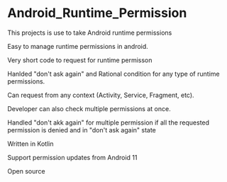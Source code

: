# Android_Runtime_Permission

This projects is use to take Android runtime permissions

Easy to manage runtime permissions in android.

Very short code to request for runtime permisson 

Hanlded "don't ask again" and Rational condition for any type of runtime permissions.

Can request from any context (Activity, Service, Fragment, etc).

Developer can also check multiple permissions at once. 

Handled "don't akk again" for multiple permission if all the requested permission is denied and in "don't ask again" state

Written in Kotlin 

Support permission updates from Android 11 

Open source
